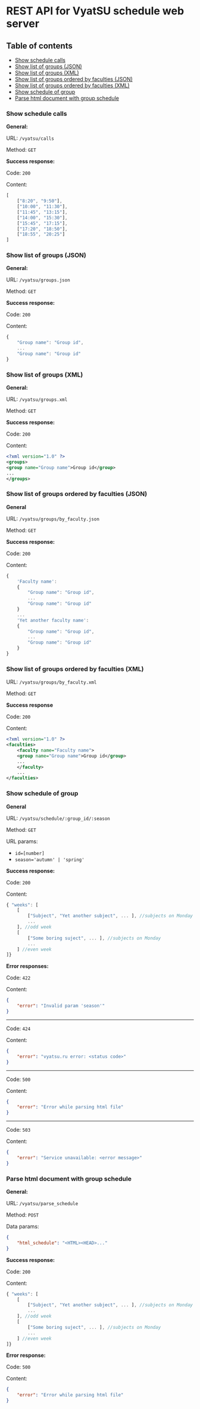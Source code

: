 # REST API for VyatSU schedule web server

## Table of contents
- [Show schedule calls](#schedule_calls)
- [Show list of groups (JSON)](#list_of_groups_json)
- [Show list of groups (XML)](#list_of_groups_xml)
- [Show list of groups ordered by faculties (JSON)](#list_of_groups_by_faculty_json)
- [Show list of groups ordered by faculties (XML)](#list_of_groups_by_faculty_xml)
- [Show schedule of group](#schedule_of_group)
- [Parse html document with group schedule](#parse_schedule)

### Show schedule calls

**General:**

URL: `/vyatsu/calls`

Method: `GET`

**Success response:**

Code: `200`

Content:
```js
[
    ["8:20", "9:50"],
    ["10:00", "11:30"],
    ["11:45", "13:15"],
    ["14:00", "15:30"],
    ["15:45", "17:15"],
    ["17:20", "18:50"],
    ["18:55", "20:25"]
]
```

### Show list of groups (JSON)

**General:**

URL: `/vyatsu/groups.json`

Method: `GET`

**Success response:**

Code: `200`

Content:
```js
{
    "Group name": "Group id",
    ...
    "Group name": "Group id"
}
```

### Show list of groups (XML)

**General:**

URL: `/vyatsu/groups.xml`

Method: `GET`

**Success response:**

Code: `200`

Content: 
```xml
<?xml version="1.0" ?>
<groups>
<group name="Group name">Group id</group>
...
</groups>
```

### Show list of groups ordered by faculties (JSON)

**General**

URL: `/vyatsu/groups/by_faculty.json`

Method: `GET`

**Success response:**

Code: `200`

Content:
```js
{
    'Faculty name':
    {
        "Group name": "Group id",
        ...
        "Group name": "Group id"
    }
    ...
    'Yet another faculty name':
    {
        "Group name": "Group id",
        ...
        "Group name": "Group id"
    }
}
```

### Show list of groups ordered by faculties (XML)

URL: `/vyatsu/groups/by_faculty.xml`

Method: `GET`

**Success response**

Code: `200`

Content:
```xml
<?xml version="1.0" ?>
<faculties>
    <faculty name="Faculty name">
    <group name="Group name">Group id</group>
    ...
    </faculty>
    ...
</faculties>
```

### Show schedule of group

**General**

URL: `/vyatsu/schedule/:group_id/:season`

Method: `GET`

URL params:

 - `id=[number]`
 - `season='autumn' | 'spring'`

**Success response:**

Code: `200`

Content:
```js
{ "weeks": [
    [
        ["Subject", "Yet another subject", ... ], //subjects on Monday
        ...
    ], //odd week
    [
        ["Some boring suject", ... ], //subjects on Monday
        ...
    ] //even week
]}
```
  
**Error responses:**

Code: `422`

Content:
```json
{
    "error": "Invalid param 'season'"
}
```
---------
Code: `424`

Content:
```json
{
    "error": "vyatsu.ru error: <status code>"
}
```
---------
Code: `500`

Content:
```json
{
    "error": "Error while parsing html file"
}
```
---------
Code: `503`

Content:
```json
{
    "error": "Service unavailable: <error message>"
}
```

### Parse html document with group schedule

**General:**

URL: `/vyatsu/parse_schedule`

Method: `POST`

Data params:
```json
{
    "html_schedule": "<HTML><HEAD>..."
}
```

**Success response:**

Code: `200`

Content:
```js
{ "weeks": [
    [
        ["Subject", "Yet another subject", ... ], //subjects on Monday
        ...
    ], //odd week
    [
        ["Some boring suject", ... ], //subjects on Monday
        ...
    ] //even week
]}
```

**Error response:**

Code: `500`

Content:
```json
{
    "error": "Error while parsing html file"
}
```